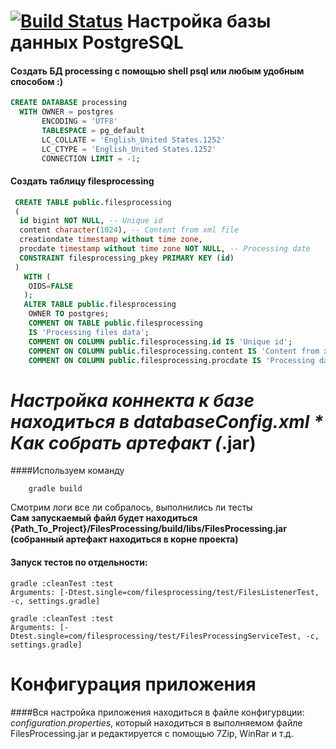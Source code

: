 [![Build Status](https://travis-ci.org/mrFixener/FilesProcessing.svg?branch=master)](https://travis-ci.org/mrFixener/FilesProcessing)
Настройка базы данных PostgreSQL
==================
#### Создать БД processing с помощью shell psql или любым удобным способом :)

```sql 
CREATE DATABASE processing
  WITH OWNER = postgres
       ENCODING = 'UTF8'
       TABLESPACE = pg_default
       LC_COLLATE = 'English_United States.1252'
       LC_CTYPE = 'English_United States.1252'
       CONNECTION LIMIT = -1;
```
#### Создать таблицу filesprocessing      
```sql
 CREATE TABLE public.filesprocessing
 (
  id bigint NOT NULL, -- Unique id
  content character(1024), -- Content from xml file
  creationdate timestamp without time zone,
  procdate timestamp without time zone NOT NULL, -- Processing date
  CONSTRAINT filesprocessing_pkey PRIMARY KEY (id)
 )
   WITH (
    OIDS=FALSE
   );
   ALTER TABLE public.filesprocessing
    OWNER TO postgres;
    COMMENT ON TABLE public.filesprocessing
    IS 'Processing files data';
    COMMENT ON COLUMN public.filesprocessing.id IS 'Unique id';
    COMMENT ON COLUMN public.filesprocessing.content IS 'Content from xml file';
    COMMENT ON COLUMN public.filesprocessing.procdate IS 'Processing date';
```
*Настройка коннекта к базе находиться в  **databaseConfig.xml** *
Как собрать артефакт (*.jar)
================
####Используем команду 
```shell
    gradle build
```
Смотрим логи все ли собралось, выполнились ли тесты
<br>
<b>Сам запускаемый файл будет находиться {Path_To_Project}/FilesProcessing/build/libs/FilesProcessing.jar (собранный артефакт находиться в корне проекта)</b>
#### Запуск тестов по отдельности:
```shell
gradle :cleanTest :test
Arguments: [-Dtest.single=com/filesprocessing/test/FilesListenerTest, -c, settings.gradle]

gradle :cleanTest :test
Arguments: [-Dtest.single=com/filesprocessing/test/FilesProcessingServiceTest, -c, settings.gradle]
```
Конфигурация приложения
================
####Вся настройка приложения находиться в файле конфигурвции: *configuration.properties*, который находиться в выполняемом файле FilesProcessing.jar и редактируется с помощью 7Zip, WinRar и т.д.
